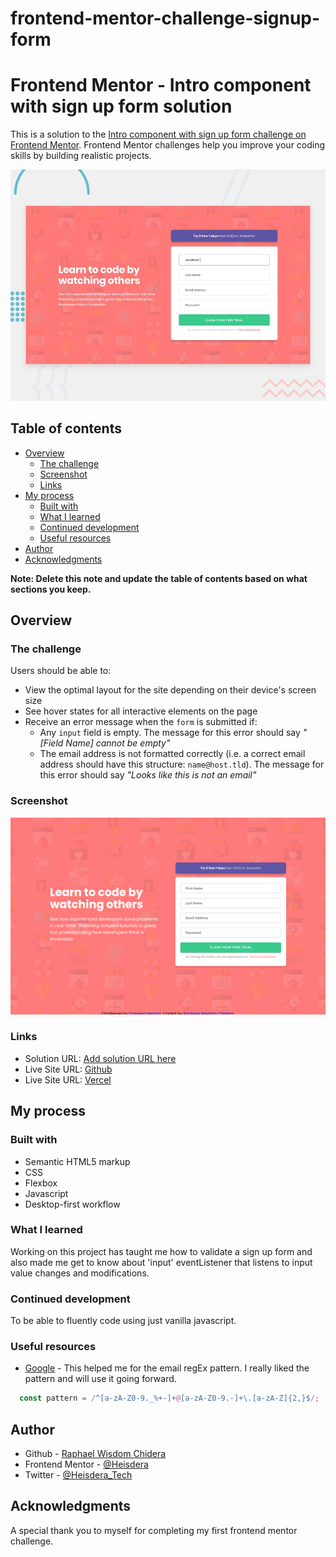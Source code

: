 # frontend-mentor-challenge-signup-form

# Frontend Mentor - Intro component with sign up form solution

This is a solution to the [Intro component with sign up form challenge on Frontend Mentor](https://www.frontendmentor.io/challenges/intro-component-with-signup-form-5cf91bd49edda32581d28fd1). Frontend Mentor challenges help you improve your coding skills by building realistic projects. 

![Design preview for the Intro component with sign up form coding challenge](./design/desktop-preview.jpg)

## Table of contents

- [Overview](#overview)
  - [The challenge](#the-challenge)
  - [Screenshot](#screenshot)
  - [Links](#links)
- [My process](#my-process)
  - [Built with](#built-with)
  - [What I learned](#what-i-learned)
  - [Continued development](#continued-development)
  - [Useful resources](#useful-resources)
- [Author](#author)
- [Acknowledgments](#acknowledgments)

**Note: Delete this note and update the table of contents based on what sections you keep.**

## Overview

### The challenge

Users should be able to:

- View the optimal layout for the site depending on their device's screen size
- See hover states for all interactive elements on the page
- Receive an error message when the `form` is submitted if:
  - Any `input` field is empty. The message for this error should say *"[Field Name] cannot be empty"*
  - The email address is not formatted correctly (i.e. a correct email address should have this structure: `name@host.tld`). The message for this error should say *"Looks like this is not an email"*

### Screenshot

![](./images/screenshot.png)

### Links

- Solution URL: [Add solution URL here](https://www.frontendmentor.io/solutions/responsive-sign-up-form-using-css-flexbox-qhgnnrTtxT)
- Live Site URL: [Github](https://heisdera.github.io/frontend-mentor-challenge-signup-form/)
- Live Site URL: [Vercel](https://frontend-mentor-challenge-signup-form.vercel.app/)

## My process

### Built with

- Semantic HTML5 markup
- CSS
- Flexbox
- Javascript
- Desktop-first workflow

### What I learned

Working on this project has taught me how to validate a sign up form and also made me get to know about 'input' eventListener that listens to input value changes and modifications.

### Continued development

To be able to fluently code using just vanilla javascript.

### Useful resources

- [Google](https://www.google.com) - This helped me for the email regEx pattern. I really liked the pattern and will use it going forward.

```js
  const pattern = /^[a-zA-Z0-9._%+-]+@[a-zA-Z0-9.-]+\.[a-zA-Z]{2,}$/;
```

## Author

- Github - [Raphael Wisdom Chidera](https://github.com/Heisdera)
- Frontend Mentor - [@Heisdera](https://www.frontendmentor.io/profile/Heisdera)
- Twitter - [@Heisdera_Tech](https://twitter.com/Heisdera_Tech)

## Acknowledgments

A special thank you to myself for completing my first frontend mentor challenge.
